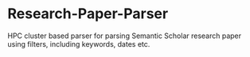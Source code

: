 # Research-Paper-Parser
HPC cluster based parser for parsing Semantic Scholar research paper using filters, including keywords, dates etc. 
